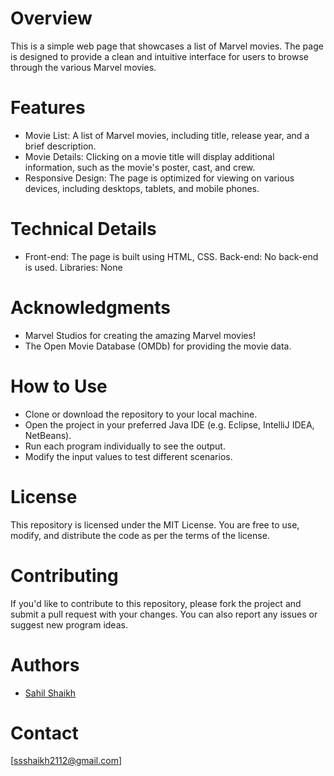 # Overview
This is a simple web page that showcases a list of Marvel movies. The page is designed to provide a clean and intuitive interface for users to browse through the various Marvel movies.

# Features
* Movie List: A list of Marvel movies, including title, release year, and a brief description.
* Movie Details: Clicking on a movie title will display additional information, such as the movie's poster, cast, and crew.
* Responsive Design: The page is optimized for viewing on various devices, including desktops, tablets, and mobile phones.
# Technical Details
* Front-end: The page is built using HTML, CSS.
Back-end: No back-end is used.
Libraries: None
# Acknowledgments
* Marvel Studios for creating the amazing Marvel movies!
* The Open Movie Database (OMDb) for providing the movie data.


# How to Use
* Clone or download the repository to your local machine.
* Open the project in your preferred Java IDE (e.g. Eclipse, IntelliJ IDEA, NetBeans).
* Run each program individually to see the output.
* Modify the input values to test different scenarios.

# License
This repository is licensed under the MIT License. You are free to use, modify, and distribute the code as per the terms of the license.

# Contributing
If you'd like to contribute to this repository, please fork the project and submit a pull request with your changes. You can also report any issues or suggest new program ideas.

# Authors

* [Sahil Shaikh](https://github.com/ssshaikh2112)

# Contact
[ssshaikh2112@gmail.com]

